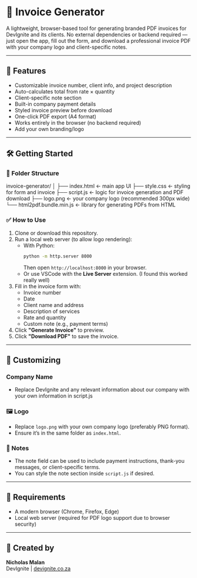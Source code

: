 # 💼 Invoice Generator

A lightweight, browser-based tool for generating branded PDF invoices for DevIgnite and its clients. No external dependencies or backend required — just open the app, fill out the form, and download a professional invoice PDF with your company logo and client-specific notes.

---

## 🚀 Features

- Customizable invoice number, client info, and project description
- Auto-calculates total from rate × quantity
- Client-specific note section
- Built-in company payment details
- Styled invoice preview before download
- One-click PDF export (A4 format)
- Works entirely in the browser (no backend required)
- Add your own branding/logo

---

## 🛠️ Getting Started

### 📁 Folder Structure
invoice-generator/
│
├── index.html ← main app UI
├── style.css ← styling for form and invoice
├── script.js ← logic for invoice generation and PDF download
├── logo.png ← your company logo (recommended 300px wide)
└── html2pdf.bundle.min.js ← library for generating PDFs from HTML


### ✅ How to Use

1. Clone or download this repository.
2. Run a local web server (to allow logo rendering):
   - With Python:
     ```bash
     python -m http.server 8000
     ```
     Then open `http://localhost:8000` in your browser.
   - Or use VSCode with the **Live Server** extension. (I found this worked really well)
3. Fill in the invoice form with:
   - Invoice number
   - Date
   - Client name and address
   - Description of services
   - Rate and quantity
   - Custom note (e.g., payment terms)
4. Click **"Generate Invoice"** to preview.
5. Click **"Download PDF"** to save the invoice.

---

## 📌 Customizing

### Company Name
- Replace DevIgnite and any relevant information about our company with your own information in script.js

### 🖼️ Logo
- Replace `logo.png` with your own company logo (preferably PNG format).
- Ensure it’s in the same folder as `index.html`.

### 💬 Notes
- The note field can be used to include payment instructions, thank-you messages, or client-specific terms.
- You can style the note section inside `script.js` if desired.

---

## 🧪 Requirements

- A modern browser (Chrome, Firefox, Edge)
- Local web server (required for PDF logo support due to browser security)

---

## 🙌 Created by

**Nicholas Malan**  
DevIgnite | [devignite.co.za](https://devignite.co.za)  

